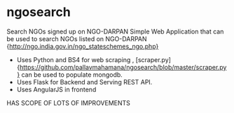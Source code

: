 # ngosearch
Search NGOs signed up on NGO-DARPAN
Simple Web Application that can be used to search NGOs listed on NGO-DARPAN {http://ngo.india.gov.in/ngo_stateschemes_ngo.php}

* Uses Python and BS4 for web scraping , [scraper.py]{https://github.com/pallavmahamana/ngosearch/blob/master/scraper.py} can be used to populate mongodb.
* Uses Flask for Backend and Serving REST API.
* Uses AngularJS in frontend

HAS SCOPE OF LOTS OF IMPROVEMENTS

